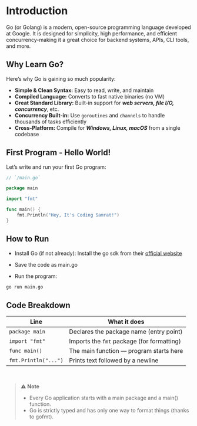 # Introduction

Go (or Golang) is a modern, open-source programming language developed at Google. It is designed for simplicity, high performance, and efficient concurrency-making it a great choice for backend systems, APIs, CLI tools, and more.


## Why Learn Go?
Here’s why Go is gaining so much popularity:

- **Simple & Clean Syntax:** Easy to read, write, and maintain
- **Compiled Language:** Converts to fast native binaries (no VM)
- **Great Standard Library:** Built-in support for ***web servers, file I/O, concurrency***, etc.
- **Concurrency Built-in:** Use `goroutines` and `channels` to handle thousands of tasks efficiently
- **Cross-Platform:** Compile for ***Windows, Linux, macOS*** from a single codebase


## First Program - Hello World!
Let’s write and run your first Go program:

```go
// `/main.go`

package main

import "fmt"

func main() {
    fmt.Println("Hey, It's Coding Samrat!")
}

```

## How to Run
- Install Go (if not already): Install the go sdk from their [official website](https://go.dev/doc/install)

- Save the code as main.go

- Run the program:
```bash
go run main.go
```


## Code Breakdown
| Line                 | What it does                               |
| -------------------- | ------------------------------------------ |
| `package main`       | Declares the package name (entry point)    |
| `import "fmt"`       | Imports the `fmt` package (for formatting) |
| `func main()`        | The main function — program starts here    |
| `fmt.Println("...")` | Prints text followed by a newline          |


<br/>

> **⚠️ Note**
> - Every Go application starts with a main package and a main() function.
> - Go is strictly typed and has only one way to format things (thanks to gofmt).
